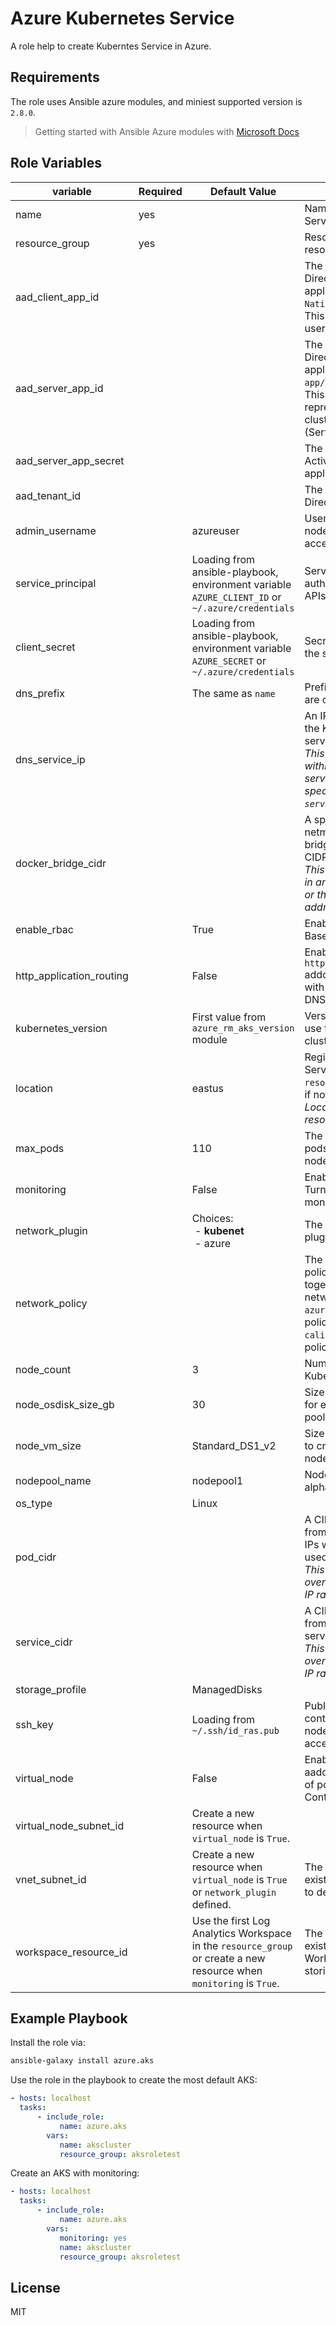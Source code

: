 Azure Kubernetes Service
=========

A role help to create Kuberntes Service in Azure.

Requirements
------------

The role uses Ansible azure modules, and miniest supported version is `2.8.0`.
> Getting started with Ansible Azure modules with [Microsoft Docs](https://docs.microsoft.com/en-us/azure/ansible/ansible-overview)

Role Variables
--------------

| variable | Required | Default Value | description |
|--|--|--|--|
| name | yes |  | Name of the Kubernetes Service resource |
| resource_group | yes | | Resource group of the resource |
| aad_client_app_id | | | The ID of an Azure Active Directory client application of type `Native`. <br/>This application is for user login via kubectl.|
| aad_server_app_id | | | The ID of an Azure Active Directory server application of type `Web app/API`. <br/>This application represents the managed cluster's apiserver (Server application). |
| aad_server_app_secret | | | The secret of an Azure Active Directory server application. |
| aad_tenant_id | | | The ID of an Azure Active Directory tenant. |
| admin_username | | azureuser | User account to create on node VMs for SSH access. |
| service_principal | | Loading from ansible-playbook, environment variable `AZURE_CLIENT_ID` or `~/.azure/credentials` | Service principal used for authentication to Azure APIs. |
| client_secret | | Loading from ansible-playbook, environment variable `AZURE_SECRET` or `~/.azure/credentials` | Secret associated with the service principal. |
| dns_prefix | | The same as `name` | Prefix for hostnames that are created. |
| dns_service_ip | | | An IP address assigned to the Kubernetes DNS service. <br/>*This address must be within the Kubernetes service address range specified by `service_cidr`.* |
| docker_bridge_cidr | | | A specific IP address and netmask for the Docker bridge, using standard CIDR notation.<br/> *This address must not be in any Subnet IP ranges, or the Kubernetes service address range.* |
| enable_rbac | | True | Enable Kubernetes Role-Based Access Control. |
| http_application_routing | | False | Enable `http_application_routing` addon. Configure ingress with automatic public DNS name creation. |
| kubernetes_version | | First value from `azure_rm_aks_version` module |  Version of Kubernetes to use for creating the cluster. |
| location | | eastus | Region of the Kubernetes Service resource, will use `resource_group`'s location if not specified. <br/>*Location is required if resource group not exist*|
| max_pods | | 110| The maximum number of pods deployable to a node. |
| monitoring | | False | Enable `monitoring` addon. Turn on Log Analytics monitoring. |
| network_plugin | | Choices:<br/>&nbsp;- **kubenet**<br/>&nbsp;- azure | The Kubernetes network plugin to use. |
| network_policy | | | The Kubernetes network policy to use. Using together with "azure" network plugin. Specify `azure` for Azure network policy manager and `calico` for calico network policy controller. |
| node_count | | 3 | Number of nodes in the Kubernetes node pool. |
| node_osdisk_size_gb | | 30 | Size in GB of the OS disk for each node in the node pool. |
| node_vm_size | | Standard_DS1_v2 | Size of Virtual Machines to create as Kubernetes nodes. |
| nodepool_name | | nodepool1 | Node pool name, upto 12 alphanumeric characters. |
| os_type | | Linux | |
| pod_cidr | | |  A CIDR notation IP range from which to assign pod IPs when kubenet is used. <br/>*This range must not overlap with any Subnet IP ranges.* |
| service_cidr | | | A CIDR notation IP range from which to assign service cluster IPs. <br/>*This range must not overlap with any Subnet IP ranges.* |
| storage_profile | | ManagedDisks | |
| ssh_key | | Loading from `~/.ssh/id_ras.pub` | Public key path or key contents to install on node VMs for SSH access. |
| virtual_node | | False | Enable `virtual_node` aadon. Fast provisioning of pods with Azure Container Instance.  |
| virtual_node_subnet_id | | Create a new resource when `virtual_node` is `True`. | |
| vnet_subnet_id | | Create a new resource when `virtual_node` is `True` or `network_plugin` defined. | The ID of a subnet in an existing VNet into which to deploy the cluster. |
| workspace_resource_id | | Use the first Log Analytics Workspace in the `resource_group` or create a new resource when `monitoring` is `True`. | The resource ID of an existing Log Analytics Workspace to use for storing monitoring data. |


Example Playbook
----------------
Install the role via:

```bash
ansible-galaxy install azure.aks
```

Use the role in the playbook to create the most default AKS:

```yml
- hosts: localhost
  tasks:
      - include_role:
           name: azure.aks
        vars:
           name: akscluster
           resource_group: aksroletest
```
Create an AKS with monitoring:

```yml
- hosts: localhost
  tasks:
      - include_role:
           name: azure.aks
        vars:
           monitoring: yes
           name: akscluster
           resource_group: aksroletest
```

License
-------

MIT
